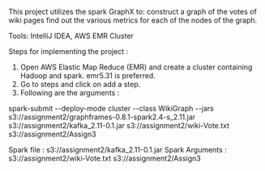 This project utilizes the spark GraphX to:
	construct a graph of the votes of wiki pages
        find out the various metrics for each of the nodes of the graph. 

Tools: IntelliJ IDEA, AWS EMR Cluster

Steps for implementing the project : 

1.	Open AWS Elastic Map Reduce (EMR) and create a cluster containing Hadoop and spark. emr5.31 is preferred. 
2.	Go to steps and click on add a step.
3.	Following are the arguments : 

spark-submit --deploy-mode cluster --class WikiGraph --jars s3://assignment2/graphframes-0.8.1-spark2.4-s_2.11.jar s3://assignment2/kafka_2.11-0.1.jar s3://assignment2/wiki-Vote.txt s3://assignment2/Assign3

Spark file : s3://assignment2/kafka_2.11-0.1.jar
Spark Arguments : s3://assignment2/wiki-Vote.txt
s3://assignment2/Assign3




